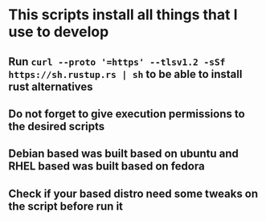 # This scripts install all things that I use to develop

## Run `curl --proto '=https' --tlsv1.2 -sSf https://sh.rustup.rs | sh` to be able to install rust alternatives

## Do not forget to give execution permissions to the desired scripts

## Debian based was built based on ubuntu and RHEL based was built based on fedora
## Check if your based distro need some tweaks on the script before run it
